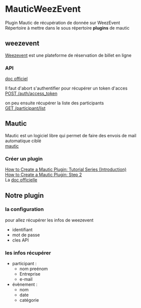 # MauticWeezEvent
Plugin Mautic de récupération de donnée sur WeezEvent  
Répertoire à mettre dans le sous répertoire **plugins** de mautic

## weezevent
[Weezevent](http://www.weezevent.com/) est une plateforme de réservation de billet en ligne
### API
[doc officiel](https://api.weezevent.com/)

Il faut d'abort s'authentifier pour récupérer un token d'acces  
[POST /auth/access_token](https://api.weezevent.com/#auth_access_token)

on peu ensuite récupérer la liste des participants  
[GET /participant/list](https://api.weezevent.com/#participants)

## Mautic
Mautic est un logiciel libre qui permet de faire des envois de mail automatique ciblé  
[mautic](https://mautic.org)

### Créer un plugin
[How to Create a Mautic Plugin: Tutorial Series (Introduction)](https://www.mautic.org/blog/developer/how-to-create-a-mautic-plugin-tutorial-series-introduction/)  
[How to Create a Mautic Plugin: Step 2](https://www.mautic.org/blog/developer/how-to-create-a-mautic-plugin-step-2/)  
La [doc officielle](https://developer.mautic.org/?php#plugins)  

## Notre plugin
### la configuration
pour allez récupérer les infos de weezevent  
- identifiant
- mot de passe
- cles API  

### les infos récupérer
- participant :
  - nom preénom
  - Entreprise
  - e-mail
- évènement :
  - nom
  - date
  - catégorie
